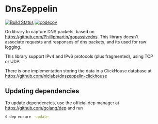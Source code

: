 # DnsZeppelin
[![Build Status](https://travis-ci.org/niclabs/dnszeppelin.svg?branch=codecov)](https://travis-ci.org/niclabs/dnszeppelin)
[![codecov](https://codecov.io/gh/niclabs/dnszeppelin/branch/master/graph/badge.svg)](https://codecov.io/gh/niclabs/dnszeppelin)

Go library to capture DNS packets, based on https://github.com/Phillipmartin/gopassivedns. This library doesn't associate requests and responses of dns packets, and its used for raw logging.

This library support IPv4 and IPv6 protocols (plus fragmented), using TCP or UDP.

There is one implementation storing the data in a ClickHouse database at https://github.com/niclabs/dnszeppelin-clickhouse

## Updating dependencies
To update dependencies, use the official dep manager at https://github.com/golang/dep and run
```sh
$ dep ensure -update
```

